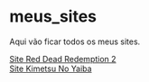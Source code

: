 # meus_sites
Aqui vão ficar todos os meus sites.

<a href='https://iamliper.github.io/meus_sites/Red_Dead_Redemption_2/' target='_blank'>Site Red Dead Redemption 2</a>
<br>
<a href='https://iamliper.github.io/meus_sites/site_kimetsu_no_yaiba/' target='_blank'>Site Kimetsu No Yaiba </a>
